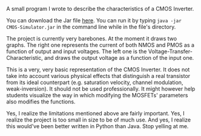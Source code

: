 A small program I wrote to describe the characteristics of a CMOS Inverter. 

You can download the Jar file [here](https://drive.google.com/open?id=1zNjfr29lOeGzjHh3woel8PUmbdKCCDR8). 
You can run it by typing `java -jar CMOS-Simulator.jar` in the command line while in the file's directory.

The project is currently very barebones. At the moment it draws two graphs. The right one represents the current of both NMOS and PMOS as a function of output and input voltages. The left one is the Voltage-Transfer-Characteristic, and draws the output voltage as a function of the input one.

This is a very, very basic representation of the CMOS Inverter. It does not take into account various physical effects that distinguish a real transistor from its ideal counterpart (e.g. saturation velocity, channel modulation, weak-inversion). It should not be used professionally. It might however help students visualize the way in which modifying the MOSFETs' parameters also modifies the functions.

Yes, I realize the limitations mentioned above are fairly important. Yes, I realize the project is too small in size to be of much use. And yes, I realize this would've been better written in Python than Java. Stop yelling at me.
